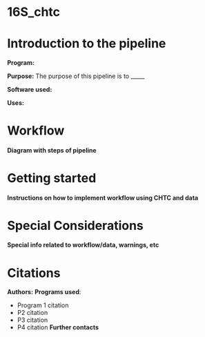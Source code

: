 # 16S_chtc

# Introduction to the pipeline
**Program:** 

**Purpose:** The purpose of this pipeline is to _____

**Software used:**

**Uses:**

# Workflow
#### Diagram with steps of pipeline

# Getting started
#### Instructions on how to implement workflow using CHTC and data

# Special Considerations
#### Special info related to workflow/data, warnings, etc

# Citations
**Authors:**
**Programs used**:
* Program 1 citation
* P2 citation
* P3 citation
* P4 citation
**Further contacts**
